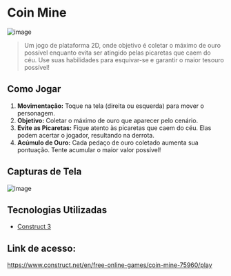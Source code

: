# Coin Mine

![image](https://github.com/user-attachments/assets/00731f43-d198-4188-8940-97ff2c2a6c52)

> Um jogo de plataforma 2D, onde objetivo é coletar o máximo de ouro possível enquanto evita ser atingido pelas picaretas que caem do céu. Use suas habilidades para esquivar-se e garantir o maior tesouro possível!

## Como Jogar
1. **Movimentação:** Toque na tela (direita ou esquerda) para mover o personagem.
2. **Objetivo:** Coletar o máximo de ouro que aparecer pelo cenário.
3. **Evite as Picaretas:** Fique atento às picaretas que caem do céu. Elas podem acertar o jogador, resultando na derrota.
4. **Acúmulo de Ouro:** Cada pedaço de ouro coletado aumenta sua pontuação. Tente acumular o maior valor possível!
 
## Capturas de Tela

![image](https://github.com/user-attachments/assets/7e853128-c8c2-4512-8a18-08dd0d4ede38)

## Tecnologias Utilizadas

- [Construct 3](https://www.construct.net/en)

## Link de acesso:
https://www.construct.net/en/free-online-games/coin-mine-75960/play 
